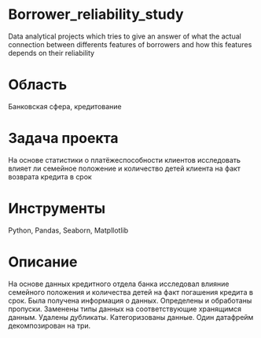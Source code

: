 # Borrower_reliability_study
 Data analytical projects which tries to give an answer of what the actual connection between differents features of borrowers and how this features depends on their reliability 
# Область
Банковская сфера, кредитование
# Задача проекта
На основе статистики о платёжеспособности клиентов исследовать влияет ли семейное положение и количество детей клиента на факт возврата кредита в срок
# Инструменты 
Python, Pandas, Seaborn, Matpllotlib
# Описание
На основе данных кредитного отдела банка исследовал влияние семейного положения и
количества детей на факт погашения кредита в срок. Была получена информация о
данных. Определены и обработаны пропуски. Заменены типы данных на соответствующие
хранящимся данным. Удалены дубликаты. Категоризованы данные. Один датафрейм декомпозирован на три.

